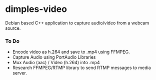 # dimples-video
Debian based C++ application to capture audio/video from a webcam source.

### To Do
- Encode video as h.264 and save to .mp4 using FFMPEG.
- Capture Audio using PortAudio Libraries
- Mux Audio (aac) / Video (h.264) into .mp4
- Research FFMPEG/RTMP library to send RTMP messages to media server.
